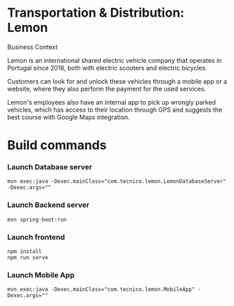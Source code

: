 # Transportation & Distribution: Lemon

Business Context

Lemon is an international shared electric vehicle company that operates in Portugal since 2018, both with electric scooters and electric bicycles.

Customers can look for and unlock these vehicles through a mobile app or a website, where they also perform the payment for the used services.

Lemon's employees also have an internal app to pick up wrongly parked vehicles, which has access to their location through GPS and suggests the best course with Google Maps integration.


# Build commands

### Launch Database server
```
mvn exec:java -Dexec.mainClass="com.tecnico.lemon.LemonDatabaseServer" -Dexec.args=""
```

### Launch Backend server
```
mvn spring-boot:run
```

### Launch frontend
```
npm install
npm run serve
```

### Launch Mobile App
```
mvn exec:java -Dexec.mainClass="com.tecnico.lemon.MobileApp" -Dexec.args=""
```
